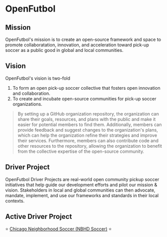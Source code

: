 # OpenFutbol
## Mission
OpenFutbol's mission is to create an open-source framework and space to promote collaboratation, innovation, and acceleration toward pick-up soccer as a public good in global and local communities.

## Vision
OpenFutbol's vision is two-fold 
1. To form an open pick-up soccer collective that fosters open innovation and collaboration.
2. To create and incubate open-source communities for pick-up soccer organizations.

>By setting up a GitHub organization repository, the organization can share their goals, resources, and plans with the public and make it easier for potential members to find them. Additionally, members can provide feedback and suggest changes to the organization's plans, which can help the organization refine their strategies and improve their services. Furthermore, members can also contribute code and other resources to the repository, allowing the organization to benefit from the collective expertise of the open-source community.

## Driver Project
OpenFutbol Driver Projects are real-world open community pickup soccer initiatives that help guide our development efforts and pilot our mission & vision. Stakeholders in local and global communities can then advocate, mandate, implement, and use our frameworks and standards in their local contexts.

## Active Driver Project
⭐️ [Chicago Neighborhood Soccer (NBHD Soccer)](https://github.com/OpenFutbol/chicago-neighborhood-soccer) ⭐️

